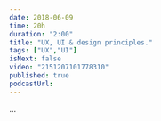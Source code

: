 ```yaml
---
date: 2018-06-09
time: 20h
duration: "2:00"
title: "UX, UI & design principles."
tags: ["UX","UI"]
isNext: false
video: "2151207101778310"
published: true
podcastUrl:
---
```


...
